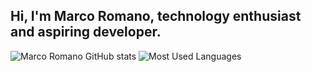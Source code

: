 ## Hi, I'm Marco Romano, technology enthusiast and aspiring developer.

![Marco Romano GitHub stats](https://github-readme-stats.vercel.app/api?username=anuraghazra&show_icons=true&theme=catppuccin_mocha)
![Most Used Languages](https://github-readme-stats.vercel.app/api/top-langs/?username=anuraghazra&layout=compact)
